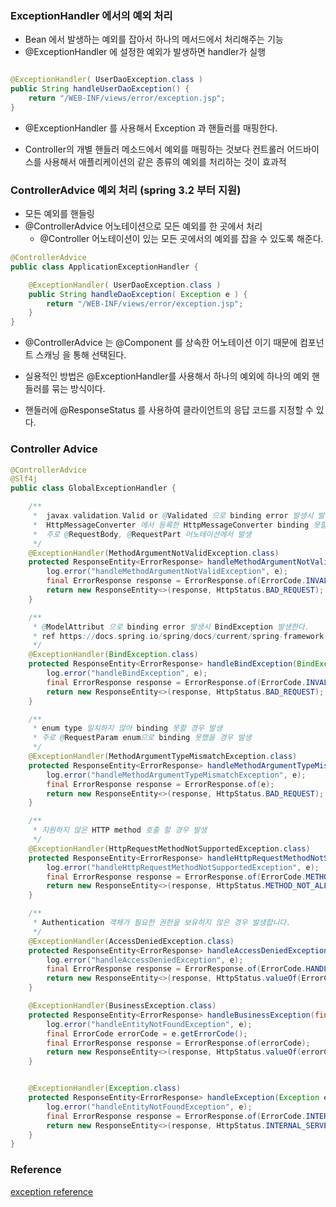 ### ExceptionHandler 에서의 예외 처리 

- Bean 에서 발생하는 예외를 잡아서 하나의 메서드에서 처리해주는 기능
- @ExceptionHandler 에 설정한 예외가 발생하면 handler가 실행

```java

@ExceptionHandler( UserDaoException.class )
public String handleUserDaoException() {
	return "/WEB-INF/views/error/exception.jsp";
}

```
- @ExceptionHandler 를 사용해서 Exception 과 핸들러를 매핑한다.

- Controller의 개별 핸들러 메소드에서 예외를 매핑하는 것보다 컨트롤러 어드바이스를 사용해서 애플리케이션의 같은
  종류의 예외를 처리하는 것이  효과적 

### ControllerAdvice 예외 처리 (spring 3.2 부터 지원)
- 모든 예외를 핸들링
- @ControllerAdvice 어노테이션으로 모든 예외를 한 곳에서 처리 
   - @Controller 어노테이션이 있는 모든 곳에서의 예외를 잡을 수 있도록 해준다.
```java
@ControllerAdvice
public class ApplicationExceptionHandler {

	@ExceptionHandler( UserDaoException.class )
	public String handleDaoException( Exception e ) {
		return "/WEB-INF/views/error/exception.jsp";
	}
}
```

- @ControllerAdvice 는 @Component 를 상속한 어노테이션 이기 때문에 컴포넌트 스캐닝 을 통해 선택된다.

- 실용적인 방법은 @ExceptionHandler를 사용해서 하나의 예외에 하나의 예외 핸들러를 묶는 방식이다.

- 핸들러에 @ResponseStatus 를 사용하여 클라이언트의 응답 코드를 지정할 수 있다. 

### Controller Advice 
```java
@ControllerAdvice
@Slf4j
public class GlobalExceptionHandler {

    /**
     *  javax.validation.Valid or @Validated 으로 binding error 발생시 발생한다.
     *  HttpMessageConverter 에서 등록한 HttpMessageConverter binding 못할경우 발생
     *  주로 @RequestBody, @RequestPart 어노테이션에서 발생
     */
    @ExceptionHandler(MethodArgumentNotValidException.class)
    protected ResponseEntity<ErrorResponse> handleMethodArgumentNotValidException(MethodArgumentNotValidException e) {
        log.error("handleMethodArgumentNotValidException", e);
        final ErrorResponse response = ErrorResponse.of(ErrorCode.INVALID_INPUT_VALUE, e.getBindingResult());
        return new ResponseEntity<>(response, HttpStatus.BAD_REQUEST);
    }

    /**
     * @ModelAttribut 으로 binding error 발생시 BindException 발생한다.
     * ref https://docs.spring.io/spring/docs/current/spring-framework-reference/web.html#mvc-ann-modelattrib-method-args
     */
    @ExceptionHandler(BindException.class)
    protected ResponseEntity<ErrorResponse> handleBindException(BindException e) {
        log.error("handleBindException", e);
        final ErrorResponse response = ErrorResponse.of(ErrorCode.INVALID_INPUT_VALUE, e.getBindingResult());
        return new ResponseEntity<>(response, HttpStatus.BAD_REQUEST);
    }

    /**
     * enum type 일치하지 않아 binding 못할 경우 발생
     * 주로 @RequestParam enum으로 binding 못했을 경우 발생
     */
    @ExceptionHandler(MethodArgumentTypeMismatchException.class)
    protected ResponseEntity<ErrorResponse> handleMethodArgumentTypeMismatchException(MethodArgumentTypeMismatchException e) {
        log.error("handleMethodArgumentTypeMismatchException", e);
        final ErrorResponse response = ErrorResponse.of(e);
        return new ResponseEntity<>(response, HttpStatus.BAD_REQUEST);
    }

    /**
     * 지원하지 않은 HTTP method 호출 할 경우 발생
     */
    @ExceptionHandler(HttpRequestMethodNotSupportedException.class)
    protected ResponseEntity<ErrorResponse> handleHttpRequestMethodNotSupportedException(HttpRequestMethodNotSupportedException e) {
        log.error("handleHttpRequestMethodNotSupportedException", e);
        final ErrorResponse response = ErrorResponse.of(ErrorCode.METHOD_NOT_ALLOWED);
        return new ResponseEntity<>(response, HttpStatus.METHOD_NOT_ALLOWED);
    }

    /**
     * Authentication 객체가 필요한 권한을 보유하지 않은 경우 발생합니다.
     */
    @ExceptionHandler(AccessDeniedException.class)
    protected ResponseEntity<ErrorResponse> handleAccessDeniedException(AccessDeniedException e) {
        log.error("handleAccessDeniedException", e);
        final ErrorResponse response = ErrorResponse.of(ErrorCode.HANDLE_ACCESS_DENIED);
        return new ResponseEntity<>(response, HttpStatus.valueOf(ErrorCode.HANDLE_ACCESS_DENIED.getStatus()));
    }

    @ExceptionHandler(BusinessException.class)
    protected ResponseEntity<ErrorResponse> handleBusinessException(final BusinessException e) {
        log.error("handleEntityNotFoundException", e);
        final ErrorCode errorCode = e.getErrorCode();
        final ErrorResponse response = ErrorResponse.of(errorCode);
        return new ResponseEntity<>(response, HttpStatus.valueOf(errorCode.getStatus()));
    }


    @ExceptionHandler(Exception.class)
    protected ResponseEntity<ErrorResponse> handleException(Exception e) {
        log.error("handleEntityNotFoundException", e);
        final ErrorResponse response = ErrorResponse.of(ErrorCode.INTERNAL_SERVER_ERROR);
        return new ResponseEntity<>(response, HttpStatus.INTERNAL_SERVER_ERROR);
    }
}
```

### Reference
[exception reference](https://github.com/cheese10yun/spring-guide/blob/master/docs/exception-guide.md)
